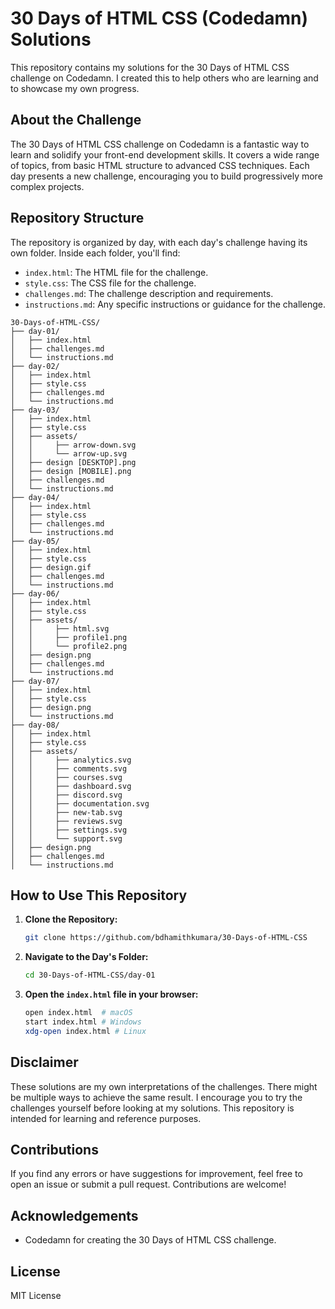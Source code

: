 # 30 Days of HTML CSS (Codedamn) Solutions

This repository contains my solutions for the 30 Days of HTML CSS challenge on Codedamn.  I created this to help others who are learning and to showcase my own progress.

## About the Challenge

The 30 Days of HTML CSS challenge on Codedamn is a fantastic way to learn and solidify your front-end development skills.  It covers a wide range of topics, from basic HTML structure to advanced CSS techniques.  Each day presents a new challenge, encouraging you to build progressively more complex projects.

## Repository Structure

The repository is organized by day, with each day's challenge having its own folder.  Inside each folder, you'll find:

*   `index.html`: The HTML file for the challenge.
*   `style.css`: The CSS file for the challenge.
*   `challenges.md`: The challenge description and requirements.
*   `instructions.md`:  Any specific instructions or guidance for the challenge.

```
30-Days-of-HTML-CSS/
├── day-01/
│   ├── index.html
│   ├── challenges.md
│   └── instructions.md
├── day-02/
│   ├── index.html
│   ├── style.css
│   ├── challenges.md
│   └── instructions.md
├── day-03/
│   ├── index.html
│   ├── style.css
│   ├── assets/
│   │     ├── arrow-down.svg
│   │     └── arrow-up.svg
│   ├── design [DESKTOP].png
│   ├── design [MOBILE].png
│   ├── challenges.md
│   └── instructions.md
├── day-04/
│   ├── index.html
│   ├── style.css
│   ├── challenges.md
│   └── instructions.md
├── day-05/
│   ├── index.html
│   ├── style.css
│   ├── design.gif
│   ├── challenges.md
│   └── instructions.md
├── day-06/
│   ├── index.html
│   ├── style.css
│   ├── assets/
│   │     ├── html.svg
│   │     ├── profile1.png
│   │     └── profile2.png
│   ├── design.png
│   ├── challenges.md
│   └── instructions.md
├── day-07/
│   ├── index.html
│   ├── style.css
│   ├── design.png
│   └── instructions.md
├── day-08/
│   ├── index.html
│   ├── style.css
│   ├── assets/
│   │     ├── analytics.svg
│   │     ├── comments.svg
│   │     ├── courses.svg
│   │     ├── dashboard.svg
│   │     ├── discord.svg
│   │     ├── documentation.svg
│   │     ├── new-tab.svg
│   │     ├── reviews.svg
│   │     ├── settings.svg
│   │     └── support.svg
│   ├── design.png
│   ├── challenges.md
│   └── instructions.md
```

## How to Use This Repository

1.  **Clone the Repository:**

    ```bash
    git clone https://github.com/bdhamithkumara/30-Days-of-HTML-CSS
    ```

2.  **Navigate to the Day's Folder:**

    ```bash
    cd 30-Days-of-HTML-CSS/day-01
    ```

3.  **Open the `index.html` file in your browser:**

    ```bash
    open index.html  # macOS
    start index.html # Windows
    xdg-open index.html # Linux
    ```

## Disclaimer

These solutions are my own interpretations of the challenges. There might be multiple ways to achieve the same result.  I encourage you to try the challenges yourself before looking at my solutions.  This repository is intended for learning and reference purposes.

## Contributions

If you find any errors or have suggestions for improvement, feel free to open an issue or submit a pull request.  Contributions are welcome!

## Acknowledgements

*   Codedamn for creating the 30 Days of HTML CSS challenge.

## License

 MIT License